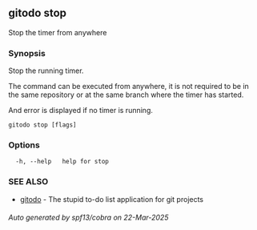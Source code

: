 ## gitodo stop

Stop the timer from anywhere

### Synopsis


Stop the running timer.

The command can be executed from anywhere, it is not required to be in the
same repository or at the same branch where the timer has started.

And error is displayed if no timer is running.

```
gitodo stop [flags]
```

### Options

```
  -h, --help   help for stop
```

### SEE ALSO

* [gitodo](gitodo.md)	 - The stupid to-do list application for git projects

###### Auto generated by spf13/cobra on 22-Mar-2025
